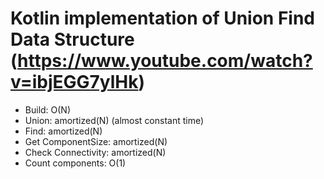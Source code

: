 # Kotlin implementation of Union Find Data Structure (https://www.youtube.com/watch?v=ibjEGG7ylHk)

- Build: O(N)
- Union: amortized(N) (almost constant time)
- Find: amortized(N)
- Get ComponentSize: amortized(N)
- Check Connectivity: amortized(N)
- Count components: O(1)

